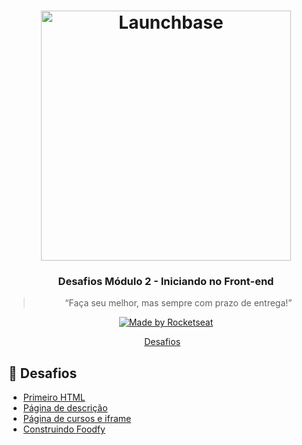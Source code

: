 <h1 align="center">
    <img alt="Launchbase" src="https://storage.googleapis.com/golden-wind/bootcamp-launchbase/logo.png" width="400px" />
</h1>

<h3 align="center">
  Desafios Módulo 2 - Iniciando no Front-end
</h3>

<blockquote align="center">“Faça seu melhor, mas sempre com prazo de entrega!”</blockquote>

<p align="center">

  <a href="https://rocketseat.com.br">
    <img alt="Made by Rocketseat" src="https://img.shields.io/badge/made%20by-Rocketseat-%23F8952D">
  </a>

</p>

<p align="center">
  <a href="#rocket-desafios">Desafios</a>&nbsp;&nbsp;&nbsp;
</p>

## :rocket: Desafios

- [Primeiro HTML](https://github.com/grioos/bootcamp-launchbase/tree/master/fase-02/modulo02/desafio-2-1)
- [Página de descrição](https://github.com/grioos/bootcamp-launchbase/tree/master/fase-02/modulo02/desafio-2-2)
- [Página de cursos e iframe](https://github.com/grioos/bootcamp-launchbase/tree/master/fase-02/modulo02/desafio-2-3)
- [Construindo Foodfy](https://github.com/grioos/bootcamp-launchbase/tree/master/fase-02/modulo02/foodfy)
